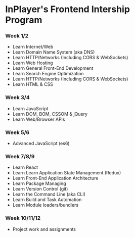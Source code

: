 # InPlayer's Frontend Intership Program

### Week 1/2
- Learn Internet/Web
- Learn Domain Name System (aka DNS)
- Learn HTTP/Networks (Including CORS & WebSockets)
- Learn Web Hosting
- Learn General Front-End Development
- Learn Search Engine Optimization
- Learn HTTP/Networks (Including CORS & WebSockets)
- Learn HTML & CSS

### Week 3/4
- Learn JavaScript
- Learn DOM, BOM, CSSOM & jQuery
- Learn Web/Browser APIs

### Week 5/6
- Advanced JavaScript (es6)

### Week 7/8/9
- Learn React
- Learn Learn Application State Management (Redux)
- Learn Front-End Application Architecture
- Learn Package Managing
- Learn Version Control (git)
- Learn the Command Line (aka CLI)
- Learn Build and Task Automation
- Learn Module loaders/bundlers

### Week 10/11/12
- Project work and assignments
